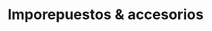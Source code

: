 ---
title: "Imporepuestos & accesorios"
url: /bogota-d-c/imporepuestos-y-accesorios/
shop: piezas de automóviles
---